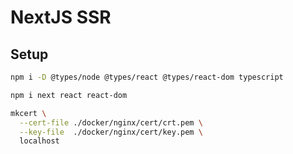 # NextJS SSR

## Setup

```sh
npm i -D @types/node @types/react @types/react-dom typescript

npm i next react react-dom
```

```sh
mkcert \
  --cert-file ./docker/nginx/cert/crt.pem \
  --key-file  ./docker/nginx/cert/key.pem \
  localhost
```
